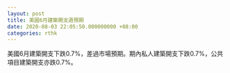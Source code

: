 ```yaml
---
layout: post
title: 美國6月建築開支遜預期
date: 2020-08-03 22:05:50.000000000 +08:00
categories: rthk
---
```


美國6月建築開支下跌0.7%，差過市場預期。期內私人建築開支下跌0.7%，公共項目建築開支亦跌0.7%。
